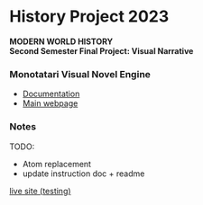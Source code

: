 # History Project 2023

__MODERN WORLD HISTORY__  
__Second Semester Final Project: Visual Narrative__  


### Monotatari Visual Novel Engine

- [Documentation](https://developers.monogatari.io/documentation)
- [Main webpage](https://monogatari.io/)


### Notes

TODO:
- Atom replacement
- update instruction doc + readme

[live site (testing)](https://marlborough-school.github.io/HistoryProject2023/)

